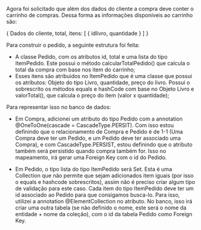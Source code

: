 Agora foi solicitado que além dos dados do cliente a compra deve conter o carrinho de compras.
Dessa forma as informações disponíveis ao carrinho são:

{
	Dados do cliente,
	total,
	itens:
	[
	  {
		idlivro,
		quantidade
	  }
	]
}

Para construir o pedido, a seguinte estrutura foi feita:

- A classe Pedido, com os atributos id, total e uma lista do tipo ItemPedido. Este possui o método calcularTotalPedido() que 
calcula o total da compra com base nos item do carrinho;
- Esses itens são atribuidos no ItemPedido que é uma classe que possui os atributos: Objeto do tipo Livro, quantidade, preço do livro.
Possui o sobrescrito os métodos equals e hashCode com base no Objeto Livro e valorTotal(), 
que calcula o preço do item (valor x quantidade);

Para representar isso no banco de dados:
- Em Compra, adicionei um atributo do tipo Pedido com a annotation @OneToOne(cascade = CascadeType.PERSIT).
Com isso estou definindo que o relacionamento de Compra e Pedido é de 1-1 (Uma Compra deve ter um Pedido, e um Pedido deve ter 
associado uma Compra), e com CascadeType.PERSIST, estou definindo que o atributo também será persistido quando compra também for. 
Isso no mapeamento, irá gerar uma Foreign Key com o id do Pedido.

- Em Pedido, o tipo lista do tipo ItemPedido será Set. Esta é uma Collection que não permite que sejam adicionados item iguais (por isso
o equals e hashcode sobrescritos), assim não é preciso criar algum tipo de validação para este caso. Cada item do tipo ItemPedido deve ter 
um id associado ao Pedido para que consigamos busca-lo. Para isso, utilizei a annotation @ElementCollection no atributo. No banco, 
isso irá criar uma outra tabela (se não definido o nome, este será o nome da entidade + nome da coleção), 
com o id da tabela Pedido como Foreign Key.



















